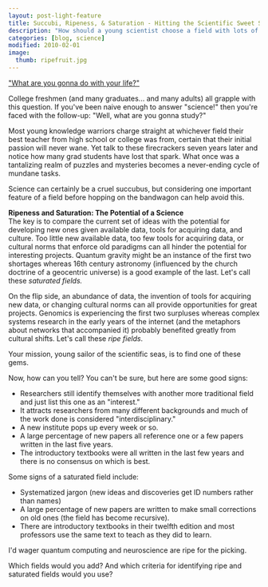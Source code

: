 ```yaml
---
layout: post-light-feature
title: Succubi, Ripeness, & Saturation - Hitting the Scientific Sweet Spot
description: "How should a young scientist choose a field with lots of opportunity?"
categories: [blog, science]
modified: 2010-02-01
image:
  thumb: ripefruit.jpg
---
```

<a href="http://www.youtube.com/watch?v=wCF3ywukQYA#t=47.8s">"What are you gonna do with your life?"</a>

College freshmen (and many graduates... and many adults) all grapple with this question.  If you've been naive enough to answer "science!" then you're faced with the follow-up: "Well, what are you gonna study?"

Most young knowledge warriors charge straight at whichever field their best teacher from high school or college was from, certain that their initial passion will never wane.  Yet talk to these firecrackers seven years later and notice how many grad students have lost that spark.  What once was a tantalizing realm of puzzles and mysteries becomes a never-ending cycle of mundane tasks.

Science can certainly be a cruel succubus, but considering one important feature of a field before hopping on the bandwagon can help avoid this.

<strong>Ripeness and Saturation: The Potential of a Science</strong><br>
The key is to compare the current set of ideas with the potential for developing new ones given available data, tools for acquiring data, and culture.  Too little new available data, too few tools for acquiring data, or cultural norms that enforce old paradigms can all hinder the potential for interesting projects.  Quantum gravity might be an instance of the first two shortages whereas 16th century astronomy (influenced by the church doctrine of a geocentric universe) is a good example of the last.  Let's call these <em>saturated fields.</em>

On the flip side, an abundance of data, the invention of tools for acquiring new data, or changing cultural norms can all provide opportunities for great projects.  Genomics is experiencing the first two surpluses whereas complex systems research in the early years of the internet (and the metaphors about networks that accompanied it) probably benefited greatly from cultural shifts.  Let's call these <em>ripe fields</em>.

Your mission, young sailor of the scientific seas, is to find one of these gems.

Now, how can you tell?  You can't be sure, but here are some good signs:
<ul>
	<li>Researchers still identify themselves with another more traditional field and just list this one as an "interest."</li>
	<li>It attracts researchers from many different backgrounds and much of the work done is considered "interdisciplinary."</li>
	<li>A new institute pops up every week or so.</li>
	<li>A large percentage of new papers all reference one or a few papers written in the last five years.</li>
	<li>The introductory textbooks were all written in the last few years and there is no consensus on which is best.</li>
</ul>
Some signs of a saturated field include:
<ul>
	<li>Systematized jargon (new ideas and discoveries get ID numbers rather than names)</li>
	<li>A large percentage of new papers are written to make small corrections on old ones (the field has become recursive).</li>
	<li>There are introductory textbooks in their twelfth edition and most professors use the same text to teach as they did to learn.</li>
</ul>
I'd wager quantum computing and neuroscience are ripe for the picking.

Which fields would you add? And which criteria for identifying ripe and saturated fields would you use?

<!--- 
{% gallery Illustrations %}
currentvspotential.png:: Current theory vs. potential thoughts
saturatedscience.png:: An example of a saturated field
ripescience.png:: An example of a ripe field
{% endgallery %}
 -->